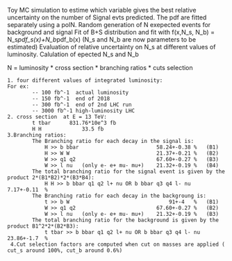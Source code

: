 Toy MC simulation to estime which variable gives the best relative uncertainty on the number of Signal evts predicted.
The pdf are fitted separately using a polN. 
Random generation of N exepected events for background and signal
Fit of B+S distribution and fit with f(x,N_s, N_b) = N_s*pdf_s(x)+N_b*pdf_b(x) (N_s and N_b are now parameters to be estimated)
Evaluation of relative uncertainty on N_s at different values of luminosity. 
Calulation of epected N_s and N_b 

  N = luminosity * cross section * branching ratios * cuts selection
  
	1. four different values of integrated luminosity:
    For ex:
			-- 100 fb^-1  actual luminosity 
			-- 150 fb^-1  end of 2018
			-- 300 fb^-1  end of 2nd LHC run
 			-- 3000 fb^-1 high-luminosity LHC
	2. cross section  at E = 13 TeV:
			t tbar		831.76*10e^3 fb
 			H H 			33.5 fb
	3.Branching ratios:
			The Branching ratio for each decay in the signal is: 
 				H >> b bbar							58.24+-0.38	%	(B1)		 		
				H >> W W							21.37+-0.21	%	(B2)
 				W >> q1 q2							67.60+-0.27	%	(B3)
 				W >> l nu	(only e- e+ mu- mu+)	21.32+-0.19	%	(B4)
			The total branching ratio for the signal event is given by the product 2*(B1*B2)*2*(B3*B4):
				H H >> b bbar q1 q2 l+ nu OR b bbar q3 q4 l- nu				7.17+-0.11	%
			The Branching ratio for each decay in the backgroung is: 
 				t >> b W								91+-4	%	(B1)			
 				W >> q1 q2							67.60+-0.27	%	(B2)
 				W >> l nu	(only e- e+ mu- mu+)	21.32+-0.19	%	(B3)
			The total branching ratio for the background is given by the product B1^2*2*(B2*B3):
 				t tbar >> b bbar q1 q2 l+ nu OR b bbar q3 q4 l- nu		23.86+-1.7	%	
     4.Cut selection factors are computed when cut on masses are applied ( cut_s around 100%, cut_b around 0.6%)  

